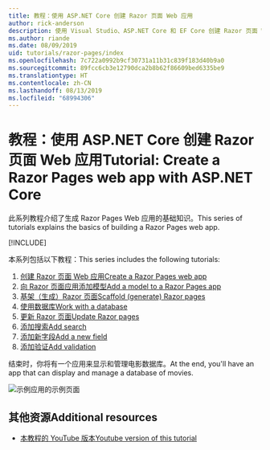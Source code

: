 ```yaml
---
title: 教程：使用 ASP.NET Core 创建 Razor 页面 Web 应用
author: rick-anderson
description: 使用 Visual Studio、ASP.NET Core 和 EF Core 创建 Razor 页面 Web 应用。
ms.author: riande
ms.date: 08/09/2019
uid: tutorials/razor-pages/index
ms.openlocfilehash: 7c722a0992b9cf30731a11b31c839f183d40b9a0
ms.sourcegitcommit: 89fcc6cb3e12790dca2b8b62f86609bed6335be9
ms.translationtype: HT
ms.contentlocale: zh-CN
ms.lasthandoff: 08/13/2019
ms.locfileid: "68994306"
---
```

# <a name="tutorial-create-a-razor-pages-web-app-with-aspnet-core"></a><span data-ttu-id="dd4e7-103">教程：使用 ASP.NET Core 创建 Razor 页面 Web 应用</span><span class="sxs-lookup"><span data-stu-id="dd4e7-103">Tutorial: Create a Razor Pages web app with ASP.NET Core</span></span>

<span data-ttu-id="dd4e7-104">此系列教程介绍了生成 Razor Pages Web 应用的基础知识。</span><span class="sxs-lookup"><span data-stu-id="dd4e7-104">This series of tutorials explains the basics of building a Razor Pages web app.</span></span> 

[!INCLUDE[](~/includes/advancedRP.md)]

<span data-ttu-id="dd4e7-105">本系列包括以下教程：</span><span class="sxs-lookup"><span data-stu-id="dd4e7-105">This series includes the following tutorials:</span></span>

1. [<span data-ttu-id="dd4e7-106">创建 Razor 页面 Web 应用</span><span class="sxs-lookup"><span data-stu-id="dd4e7-106">Create a Razor Pages web app</span></span>](xref:tutorials/razor-pages/razor-pages-start)
1. [<span data-ttu-id="dd4e7-107">向 Razor 页面应用添加模型</span><span class="sxs-lookup"><span data-stu-id="dd4e7-107">Add a model to a Razor Pages app</span></span>](xref:tutorials/razor-pages/model)
1. [<span data-ttu-id="dd4e7-108">基架（生成）Razor 页面</span><span class="sxs-lookup"><span data-stu-id="dd4e7-108">Scaffold (generate) Razor pages</span></span>](xref:tutorials/razor-pages/page)
1. [<span data-ttu-id="dd4e7-109">使用数据库</span><span class="sxs-lookup"><span data-stu-id="dd4e7-109">Work with a database</span></span>](xref:tutorials/razor-pages/sql)
1. [<span data-ttu-id="dd4e7-110">更新 Razor 页面</span><span class="sxs-lookup"><span data-stu-id="dd4e7-110">Update Razor pages</span></span>](xref:tutorials/razor-pages/da1)
1. [<span data-ttu-id="dd4e7-111">添加搜索</span><span class="sxs-lookup"><span data-stu-id="dd4e7-111">Add search</span></span>](xref:tutorials/razor-pages/search)
1. [<span data-ttu-id="dd4e7-112">添加新字段</span><span class="sxs-lookup"><span data-stu-id="dd4e7-112">Add a new field</span></span>](xref:tutorials/razor-pages/new-field)
1. [<span data-ttu-id="dd4e7-113">添加验证</span><span class="sxs-lookup"><span data-stu-id="dd4e7-113">Add validation</span></span>](xref:tutorials/razor-pages/validation)

<span data-ttu-id="dd4e7-114">结束时，你将有一个应用来显示和管理电影数据库。</span><span class="sxs-lookup"><span data-stu-id="dd4e7-114">At the end, you'll have an app that can display and manage a database of movies.</span></span>

![示例应用的示例页面](index/_static/sample-page.png)

## <a name="additional-resources"></a><span data-ttu-id="dd4e7-116">其他资源</span><span class="sxs-lookup"><span data-stu-id="dd4e7-116">Additional resources</span></span>

* [<span data-ttu-id="dd4e7-117">本教程的 YouTube 版本</span><span class="sxs-lookup"><span data-stu-id="dd4e7-117">Youtube version of this tutorial</span></span>](https://www.youtube.com/watch?v=F0SP7Ry4flQ&feature=youtu.be)
